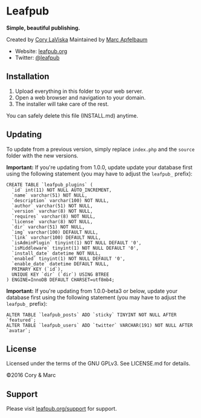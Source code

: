 # Leafpub

**Simple, beautiful publishing.**

Created by [Cory LaViska](https://twitter.com/claviska)
Maintained by [Marc Apfelbaum](https://twitter.com/karsasmus)

- Website: [leafpub.org](https://www.leafpub.org/)
- Twitter: [@leafpub](https://twitter.com/leafpub)

## Installation

1. Upload everything in this folder to your web server.
2. Open a web browser and navigation to your domain.
3. The installer will take care of the rest.

You can safely delete this file (INSTALL.md) anytime.

## Updating

To update from a previous version, simply replace `index.php` and the `source` folder with the new versions.

**Important:** If you're updating from 1.0.0, update update your database first using the following statement (you may have to adjust the `leafpub_` prefix):

```
CREATE TABLE `leafpub_plugins` (
  `id` int(11) NOT NULL AUTO_INCREMENT,
  `name` varchar(51) NOT NULL,
  `description` varchar(100) NOT NULL,
  `author` varchar(51) NOT NULL,
  `version` varchar(8) NOT NULL,
  `requires` varchar(8) NOT NULL,
  `license` varchar(8) NOT NULL,
  `dir` varchar(51) NOT NULL,
  `img` varchar(100) DEFAULT NULL,
  `link` varchar(100) DEFAULT NULL,
  `isAdminPlugin` tinyint(1) NOT NULL DEFAULT '0',
  `isMiddleware` tinyint(1) NOT NULL DEFAULT '0',
  `install_date` datetime NOT NULL,
  `enabled` tinyint(1) NOT NULL DEFAULT '0',
  `enable_date` datetime DEFAULT NULL,
  PRIMARY KEY (`id`),
  UNIQUE KEY `dir` (`dir`) USING BTREE
) ENGINE=InnoDB DEFAULT CHARSET=utf8mb4;

```

**Important:** If you're updating from 1.0.0-beta3 or below, update your database first using the following statement (you may have to adjust the `leafpub_` prefix):

```
ALTER TABLE `leafpub_posts` ADD `sticky` TINYINT NOT NULL AFTER `featured`;
ALTER TABLE `leafpub_users` ADD `twitter` VARCHAR(191) NOT NULL AFTER `avatar`;

```

## License

Licensed under the terms of the GNU GPLv3. See LICENSE.md for details.

©2016 Cory & Marc

## Support

Please visit [leafpub.org/support](https://www.leafpub.org/support) for support.